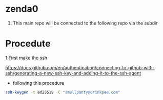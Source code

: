 # zenda0

1. This main repo will be connected to the following repo via the subdir

# Procedute

1.First make the ssh

https://docs.github.com/en/authentication/connecting-to-github-with-ssh/generating-a-new-ssh-key-and-adding-it-to-the-ssh-agent

- following this procedure

```sh
ssh-keygen -t ed25519 -C "smellpanty@drinkpee.com"
```
